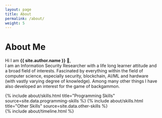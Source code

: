```yaml
---
layout: page
title: About
permalink: /about/
weight: 5
---
```


# **About Me**

Hi I am **{{ site.author.name }}** :wave:,<br>
I am an Information Security Researcher with a life long learner attitude and a broad field of interests. Fascinated by everything within the field of computer science, especially security, blockchain, AI/ML and hardware (with vastly varying degree of knowledge). Among many other things I have also developed an interest for the game of backgammon. 

<div class="row">
{% include about/skills.html title="Programming Skills" source=site.data.programming-skills %}
{% include about/skills.html title="Other Skills" source=site.data.other-skills %}
</div>

<div class="row">
{% include about/timeline.html %}
</div>